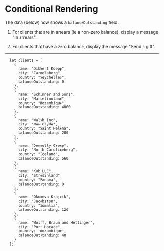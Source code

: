 # Conditional Rendering

The data (below) now shows a `balanceOutstanding` field.

1. For clients that are in arrears (ie a non-zero balance), display a message "In arrears".

2. For clients that have a zero balance, display the message "Send a gift".

---

      let clients = [
        {
          name: "Dibbert Koepp",
          city: "Carmelaberg",
          country: "Seychelles",
          balanceOutstanding: 0
        },
        {
          name: "Schinner and Sons",
          city: "Marcelinoland",
          country: "Mozambique",
          balanceOutstanding: 4000
        },
        {
          name: "Walsh Inc",
          city: "New Clyde",
          country: "Saint Helena",
          balanceOutstanding: 200
        },
        {
          name: "Donnelly Group",
          city: "North Carolineberg",
          country: "Iceland",
          balanceOutstanding: 560
        },
        {
          name: "Kub LLC",
          city: "Strosinland",
          country: "Panama",
          balanceOutstanding: 0
        },
        {
          name: "Okuneva Krajcik",
          city: "Jacobston",
          country: "Somalia",
          balanceOutstanding: 120
        },
        {
          name: "Wolff, Braun and Hettinger",
          city: "Port Horace",
          country: "Mozambique",
          balanceOutstanding: 40
        }
      ];
